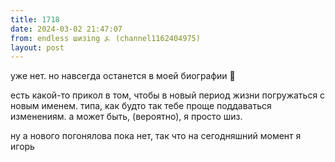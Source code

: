 ```yaml
---
title: 1718
date: 2024-03-02 21:47:07
from: endless шизing ⍼ (channel1162404975)
layout: post
---
```


уже нет. но навсегда останется в моей биографии 💋

есть какой-то прикол в том, чтобы в новый период жизни погружаться с новым именем. типа, как будто так тебе проще поддаваться изменениям.
а может быть, (вероятно), я просто шиз. 

ну а нового погонялова пока нет, так что на сегодняшний момент я игорь
